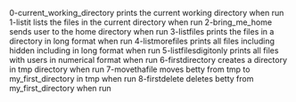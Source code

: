 0-current_working_directory prints the current working directory when run 
1-listit lists the files in the current directory when run
2-bring_me_home sends user to the home directory when run
3-listfiles prints the files in a directory in long format when run
4-listmorefiles prints all files including hidden including in long format when run
5-listfilesdigitonly prints all files with users in numerical format when run
6-firstdirectory creates a directory in tmp directory when run
7-movethafile moves betty from tmp to my_first_directory in tmp when run
8-firstdelete deletes betty from my_first_directory when run
